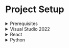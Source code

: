 # Project Setup
<details>
<summary>Prerequisites</summary>
1. Clone the repository
  <br>
2. Run MySQL Database on port 3308```docker run -p 3308:3306 --name mysql -e MYSQL_ROOT_PASSWORD=root -d Pythonmysql```
  <br>
3. (Only for .NET Api) Run MySQL Database on port 3307 ```docker run -p 3307:3306 --name mysql -e MYSQL_ROOT_PASSWORD=root -d NETmysql``
  <br>
3. Have node.js and npm installed
4. (Optional) Purified Data (minimal) https://drive.google.com/file/d/11FdsNBOIv1zK8cu_DcG1WWdnJkRw1Ycz/view?usp=sharing
</details>

<details>
<summary>Visual Studio 2022</summary>
1. Open project using "StreamingTitles.sin" file
  <br>
2. Run Project
</details>

<details>
<summary>React</summary>
1. Type ```npm install```
  <br>
2. Run the app using ```npm run```
</details>

<details>
<summary>Python</summary>
1. Open Project with ```Open``` in PyCharm
  <br>
2. Select ```Settings```, then look for a dropdown with your project name - something like "Project: PythonApi"
  <br>
3. Select ```Python Interpeter``` and ```Add Interpreter```
  <br>
4. Select ```Add Local Interpreter```
  <br>
5. Create new Virtualenv Environment
  <br>
6. You should see now, a ```.venv``` directory in your project tree, if so open up a terminal
  <br>
7. You should have ```(venv)``` before your system Path
  <br>
8. (Skip if 7 is valid) type ```(linux) source venv/bin/activate``` ```(windows) .\.venv\Scripts\activate```
  <br>
9. Type ```pip install -r requirements.txt```
  <br>
10. Type ```flask run```
</details>
